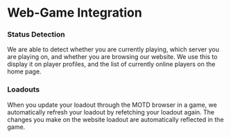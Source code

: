 # Web-Game Integration

### Status Detection

We are able to detect whether you are currently playing, which server you are playing on, and whether you are browsing our website. We use this to display it on player profiles, and the list of currently online players on the home page.

### Loadouts

When you update your loadout through the MOTD browser in a game, we automatically refresh your loadout by refetching your loadout again. The changes you make on the website loadout are automatically reflected in the game.

